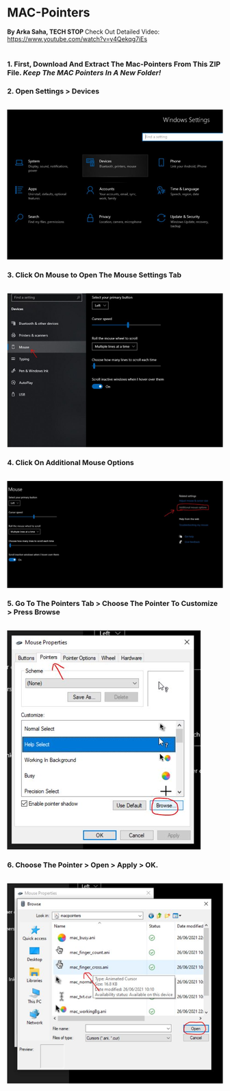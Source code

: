 # MAC-Pointers<br>
<b>By Arka Saha, TECH STOP </b>
Check Out Detailed Video: https://www.youtube.com/watch?v=y4Qekqg7iEs
<br><br>
### 1. First, Download And Extract The Mac-Pointers From This ZIP File. <i>Keep The  MAC Pointers In A New Folder!</i>
### 2. Open Settings > Devices
<br> <img src="tutorial_img/img1.JPG"><br>
### 3. Click On Mouse to Open The Mouse Settings Tab
<br> <img src="tutorial_img/img2.JPG"><br>
### 4. Click On Additional Mouse Options
<br> <img src="tutorial_img/img3.JPG"><br>
### 5. Go To The Pointers Tab > Choose The Pointer To Customize > Press Browse
<br> <img src="tutorial_img/img4.JPG"><br>
### 6. Choose The Pointer > Open > Apply > OK.
<br> <img src="tutorial_img/img5.JPG"><br>
